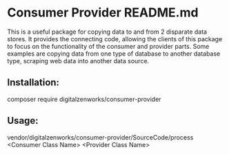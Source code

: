 # Consumer Provider README.md

This is a useful package for copying data to and from 2 disparate data stores.  It provides the connecting code, allowing the clients of this package to focus on the functionality of the consumer and provider parts.  Some examples are copying data from one type of database to another database type, scraping web data into another data source.

## Installation:
composer require digitalzenworks/consumer-provider

## Usage:
vendor/digitalzenworks/consumer-provider/SourceCode/process &lt;Consumer Class Name&gt; &lt;Provider Class Name&gt;

